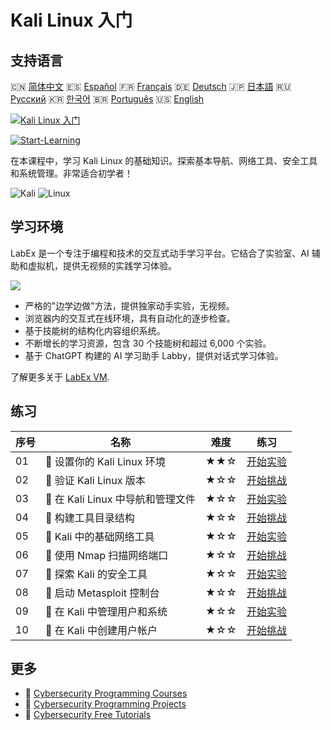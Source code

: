 # Kali Linux 入门

## 支持语言

🇨🇳 [简体中文](README_zh.md) 🇪🇸 [Español](README_es.md) 🇫🇷 [Français](README_fr.md) 🇩🇪 [Deutsch](README_de.md) 🇯🇵 [日本語](README_ja.md) 🇷🇺 [Русский](README_ru.md) 🇰🇷 [한국어](README_ko.md) 🇧🇷 [Português](README_pt.md) 🇺🇸 [English](README.md) 

[![Kali Linux 入门](https://cover-creator.labex.io/kali-linux-for-beginners.png?lang=zh)](https://labex.io/zh/courses/kali-linux-for-beginners)

[![Start-Learning](https://img.shields.io/badge/Start-Learning-whitesmoke?style=for-the-badge)](https://labex.io/zh/courses/kali-linux-for-beginners)

在本课程中，学习 Kali Linux 的基础知识。探索基本导航、网络工具、安全工具和系统管理。非常适合初学者！

![Kali](https://img.shields.io/badge/Kali-whitesmoke?style=for-the-badge&logo=kali)
![Linux](https://img.shields.io/badge/Linux-whitesmoke?style=for-the-badge&logo=linux)


## 学习环境

LabEx 是一个专注于编程和技术的交互式动手学习平台。它结合了实验室、AI 辅助和虚拟机，提供无视频的实践学习体验。

![](https://tutorial-screenshot.getvm.io/images/vm-1725247253.png)

- 严格的"边学边做"方法，提供独家动手实验，无视频。
- 浏览器内的交互式在线环境，具有自动化的逐步检查。
- 基于技能树的结构化内容组织系统。
- 不断增长的学习资源，包含 30 个技能树和超过 6,000 个实验。
- 基于 ChatGPT 构建的 AI 学习助手 Labby，提供对话式学习体验。

了解更多关于 [LabEx VM](https://support.labex.io/using-labex/virtual-machine).

## 练习

|   序号 | 名称                              | 难度   | 练习                                                                                                                    |
|--------|-----------------------------------|--------|-------------------------------------------------------------------------------------------------------------------------|
|     01 | 📖 设置你的 Kali Linux 环境       | ★★☆    | <a target='_blank' href='https://labex.io/zh/tutorials/kali-setting-up-your-kali-linux-environment-552195'>开始实验</a> |
|     02 | 🎯 验证 Kali Linux 版本           | ★☆☆    | <a target='_blank' href='https://labex.io/zh/tutorials/kali-verify-kali-linux-version-552268'>开始挑战</a>              |
|     03 | 📖 在 Kali Linux 中导航和管理文件 | ★☆☆    | <a target='_blank' href='https://labex.io/zh/tutorials/kali-navigating-and-managing-files-in-kali-552194'>开始实验</a>  |
|     04 | 🎯 构建工具目录结构               | ★☆☆    | <a target='_blank' href='https://labex.io/zh/tutorials/kali-build-tool-directory-structure-552274'>开始挑战</a>         |
|     05 | 📖 Kali 中的基础网络工具          | ★☆☆    | <a target='_blank' href='https://labex.io/zh/tutorials/kali-basic-networking-tools-in-kali-552191'>开始实验</a>         |
|     06 | 🎯 使用 Nmap 扫描网络端口         | ★☆☆    | <a target='_blank' href='https://labex.io/zh/tutorials/kali-scan-network-ports-with-nmap-552280'>开始挑战</a>           |
|     07 | 📖 探索 Kali 的安全工具           | ★☆☆    | <a target='_blank' href='https://labex.io/zh/tutorials/kali-exploring-kali-s-security-tools-552192'>开始实验</a>        |
|     08 | 🎯 启动 Metasploit 控制台         | ★☆☆    | <a target='_blank' href='https://labex.io/zh/tutorials/kali-start-metasploit-console-552287'>开始挑战</a>               |
|     09 | 📖 在 Kali 中管理用户和系统       | ★☆☆    | <a target='_blank' href='https://labex.io/zh/tutorials/kali-managing-users-and-system-in-kali-552193'>开始实验</a>      |
|     10 | 🎯 在 Kali 中创建用户帐户         | ★☆☆    | <a target='_blank' href='https://labex.io/zh/tutorials/kali-create-user-account-in-kali-552291'>开始挑战</a>            |

## 更多

- 🔗 [Cybersecurity Programming Courses](https://github.com/labex-labs/awesome-programming-courses)
- 🔗 [Cybersecurity Programming Projects](https://github.com/labex-labs/awesome-programming-projects)
- 🔗 [Cybersecurity Free Tutorials](https://github.com/labex-labs/cybersecurity-free-tutorials)

